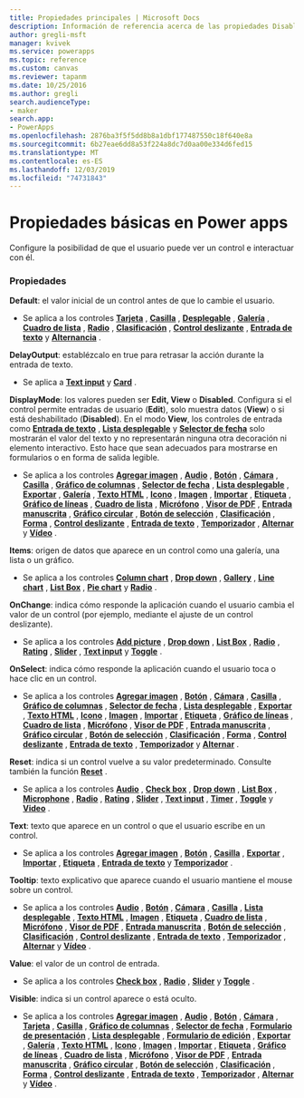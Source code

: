 ```yaml
---
title: Propiedades principales | Microsoft Docs
description: Información de referencia acerca de las propiedades Disabled, Visible y ReadOnly
author: gregli-msft
manager: kvivek
ms.service: powerapps
ms.topic: reference
ms.custom: canvas
ms.reviewer: tapanm
ms.date: 10/25/2016
ms.author: gregli
search.audienceType:
- maker
search.app:
- PowerApps
ms.openlocfilehash: 2876ba3f5f5dd8b8a1dbf177487550c18f640e8a
ms.sourcegitcommit: 6b27eae6dd8a53f224a8dc7d0aa00e334d6fed15
ms.translationtype: MT
ms.contentlocale: es-ES
ms.lasthandoff: 12/03/2019
ms.locfileid: "74731843"
---
```

# <a name="core-properties-in-power-apps"></a>Propiedades básicas en Power apps
Configure la posibilidad de que el usuario puede ver un control e interactuar con él.

### <a name="properties"></a>Propiedades
**Default**: el valor inicial de un control antes de que lo cambie el usuario.

* Se aplica a los controles **[Tarjeta](control-card.md)** , **[Casilla](control-check-box.md)** , **[Desplegable](control-drop-down.md)** , **[Galería](control-gallery.md)** , **[Cuadro de lista](control-list-box.md)** , **[Radio](control-radio.md)** , **[Clasificación](control-rating.md)** , **[Control deslizante](control-slider.md)** , **[Entrada de texto](control-text-input.md)** y **[Alternancia](control-toggle.md)** .

**DelayOutput**: establézcalo en true para retrasar la acción durante la entrada de texto.

* Se aplica a **[Text input](control-text-input.md)** y **[Card](control-card.md)** .

**DisplayMode**: los valores pueden ser **Edit, View** o **Disabled**. Configura si el control permite entradas de usuario (**Edit**), solo muestra datos (**View**) o si está deshabilitado (**Disabled**).  En el modo **View**, los controles de entrada como **[Entrada de texto](control-text-input.md)** , **[Lista desplegable](control-drop-down.md)** y **[Selector de fecha](control-date-picker.md)** solo mostrarán el valor del texto y no representarán ninguna otra decoración ni elemento interactivo.  Esto hace que sean adecuados para mostrarse en formularios o en forma de salida legible.

* Se aplica a los controles **[Agregar imagen](control-add-picture.md)** , **[Audio](control-audio-video.md)** , **[Botón](control-button.md)** , **[Cámara](control-camera.md)** , **[Casilla](control-check-box.md)** , **[Gráfico de columnas](control-column-line-chart.md)** , **[Selector de fecha](control-date-picker.md)** , **[Lista desplegable](control-drop-down.md)** , **[Exportar](control-export-import.md)** , **[Galería](control-gallery.md)** , **[Texto HTML](control-html-text.md)** , **[Icono](control-shapes-icons.md)** , **[Imagen](control-image.md)** , **[Importar](control-export-import.md)** , **[Etiqueta](control-text-box.md)** , **[Gráfico de líneas](control-column-line-chart.md)** , **[Cuadro de lista](control-list-box.md)** , **[Micrófono](control-microphone.md)** , **[Visor de PDF](control-pdf-viewer.md)** , **[Entrada manuscrita](control-pen-input.md)** , **[Gráfico circular](control-pie-chart.md)** , **[Botón de selección](control-radio.md)** , **[Clasificación](control-rating.md)** , **[Forma](control-shapes-icons.md)** , **[Control deslizante](control-slider.md)** , **[Entrada de texto](control-text-input.md)** , **[Temporizador](control-timer.md)** , **[Alternar](control-toggle.md)** y **[Vídeo](control-audio-video.md)** .

**Items**: origen de datos que aparece en un control como una galería, una lista o un gráfico.

* Se aplica a los controles **[Column chart](control-column-line-chart.md)** , **[Drop down](control-drop-down.md)** , **[Gallery](control-gallery.md)** , **[Line chart](control-column-line-chart.md)** , **[List Box](control-list-box.md)** , **[Pie chart](control-pie-chart.md)** y **[Radio](control-radio.md)** .

**OnChange**: indica cómo responde la aplicación cuando el usuario cambia el valor de un control (por ejemplo, mediante el ajuste de un control deslizante).

* Se aplica a los controles **[Add picture](control-add-picture.md)** , **[Drop down](control-drop-down.md)** , **[List Box](control-list-box.md)** , **[Radio](control-radio.md)** , **[Rating](control-rating.md)** , **[Slider](control-slider.md)** , **[Text input](control-text-input.md)** y **[Toggle](control-toggle.md)** .

**OnSelect**: indica cómo responde la aplicación cuando el usuario toca o hace clic en un control.

* Se aplica a los controles **[Agregar imagen](control-add-picture.md)** , **[Botón](control-button.md)** , **[Cámara](control-camera.md)** , **[Casilla](control-check-box.md)** , **[Gráfico de columnas](control-column-line-chart.md)** , **[Selector de fecha](control-date-picker.md)** , **[Lista desplegable](control-drop-down.md)** , **[Exportar](control-export-import.md)** , **[Texto HTML](control-html-text.md)** , **[Icono](control-shapes-icons.md)** , **[Imagen](control-image.md)** , **[Importar](control-export-import.md)** , **[Etiqueta](control-text-box.md)** , **[Gráfico de líneas](control-column-line-chart.md)** , **[Cuadro de lista](control-list-box.md)** , **[Micrófono](control-microphone.md)** , **[Visor de PDF](control-pdf-viewer.md)** , **[Entrada manuscrita](control-pen-input.md)** , **[Gráfico circular](control-pie-chart.md)** , **[Botón de selección](control-radio.md)** , **[Clasificación](control-rating.md)** , **[Forma](control-shapes-icons.md)** , **[Control deslizante](control-slider.md)** , **[Entrada de texto](control-text-input.md)** , **[Temporizador](control-timer.md)** y **[Alternar](control-toggle.md)** .

**Reset**: indica si un control vuelve a su valor predeterminado.  Consulte también la función **[Reset](../functions/function-reset.md)** .

* Se aplica a los controles **[Audio](control-audio-video.md)** , **[Check box](control-check-box.md)** , **[Drop down](control-drop-down.md)** , **[List Box](control-list-box.md)** , **[Microphone](control-microphone.md)** , **[Radio](control-radio.md)** , **[Rating](control-rating.md)** , **[Slider](control-slider.md)** , **[Text input](control-text-input.md)** , **[Timer](control-timer.md)** , **[Toggle](control-toggle.md)** y **[Video](control-audio-video.md)** .

**Text**: texto que aparece en un control o que el usuario escribe en un control.

* Se aplica a los controles **[Agregar imagen](control-add-picture.md)** , **[Botón](control-button.md)** , **[Casilla](control-check-box.md)** , **[Exportar](control-export-import.md)** , **[Importar](control-export-import.md)** , **[Etiqueta](control-text-box.md)** , **[Entrada de texto](control-text-input.md)** y **[Temporizador](control-timer.md)** .

**Tooltip**: texto explicativo que aparece cuando el usuario mantiene el mouse sobre un control.

* Se aplica a los controles **[Audio](control-audio-video.md)** , **[Botón](control-button.md)** , **[Cámara](control-camera.md)** , **[Casilla](control-check-box.md)** , **[Lista desplegable](control-drop-down.md)** , **[Texto HTML](control-html-text.md)** , **[Imagen](control-image.md)** , **[Etiqueta](control-text-box.md)** , **[Cuadro de lista](control-list-box.md)** , **[Micrófono](control-microphone.md)** , **[Visor de PDF](control-pdf-viewer.md)** , **[Entrada manuscrita](control-pen-input.md)** , **[Botón de selección](control-radio.md)** , **[Clasificación](control-rating.md)** , **[Control deslizante](control-slider.md)** , **[Entrada de texto](control-text-input.md)** , **[Temporizador](control-timer.md)** , **[Alternar](control-toggle.md)** y **[Vídeo](control-audio-video.md)** .

**Value**: el valor de un control de entrada.

* Se aplica a los controles **[Check box](control-check-box.md)** , **[Radio](control-radio.md)** , **[Slider](control-slider.md)** y **[Toggle](control-toggle.md)** .

**Visible**: indica si un control aparece o está oculto.

* Se aplica a los controles **[Agregar imagen](control-add-picture.md)** , **[Audio](control-audio-video.md)** , **[Botón](control-button.md)** , **[Cámara](control-camera.md)** , **[Tarjeta](control-card.md)** , **[Casilla](control-check-box.md)** , **[Gráfico de columnas](control-column-line-chart.md)** , **[Selector de fecha](control-date-picker.md)** , **[Formulario de presentación](control-form-detail.md)** , **[Lista desplegable](control-drop-down.md)** , **[Formulario de edición](control-form-detail.md)** , **[Exportar](control-export-import.md)** , **[Galería](control-gallery.md)** , **[Texto HTML](control-html-text.md)** , **[Icono](control-shapes-icons.md)** , **[Imagen](control-image.md)** , **[Importar](control-export-import.md)** , **[Etiqueta](control-text-box.md)** , **[Gráfico de líneas](control-column-line-chart.md)** , **[Cuadro de lista](control-list-box.md)** , **[Micrófono](control-microphone.md)** , **[Visor de PDF](control-pdf-viewer.md)** , **[Entrada manuscrita](control-pen-input.md)** , **[Gráfico circular](control-pie-chart.md)** , **[Botón de selección](control-radio.md)** , **[Clasificación](control-rating.md)** , **[Forma](control-shapes-icons.md)** , **[Control deslizante](control-slider.md)** , **[Entrada de texto](control-text-input.md)** , **[Temporizador](control-timer.md)** , **[Alternar](control-toggle.md)** y **[Vídeo](control-audio-video.md)** .

